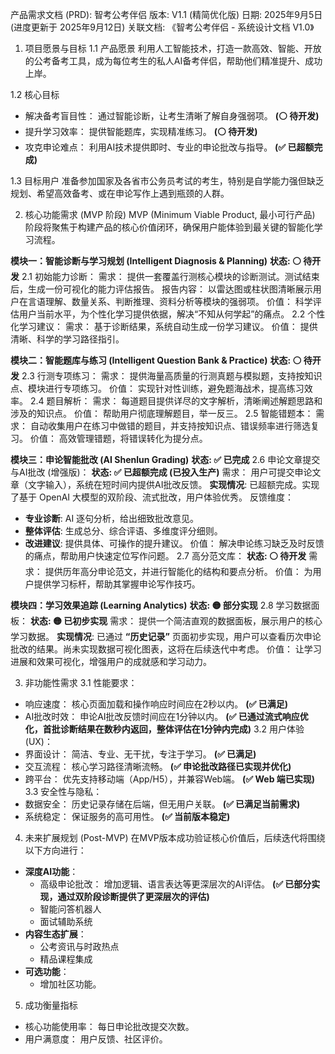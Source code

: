 产品需求文档 (PRD): 智考公考伴侣
版本: V1.1 (精简优化版)
日期: 2025年9月5日 (进度更新于 2025年9月12日)
关联文档: 《智考公考伴侣 - 系统设计文档 V1.0》

1. 项目愿景与目标
1.1 产品愿景
利用人工智能技术，打造一款高效、智能、开放的公考备考工具，成为每位考生的私人AI备考伴侣，帮助他们精准提升、成功上岸。

1.2 核心目标
- 解决备考盲目性： 通过智能诊断，让考生清晰了解自身强弱项。 **(⚪️ 待开发)**
- 提升学习效率： 提供智能题库，实现精准练习。 **(⚪️ 待开发)**
- 攻克申论难点： 利用AI技术提供即时、专业的申论批改与指导。 **(✅ 已超额完成)**

1.3 目标用户
准备参加国家及各省市公务员考试的考生，特别是自学能力强但缺乏规划、希望高效备考、或在申论写作上遇到瓶颈的人群。

2. 核心功能需求 (MVP 阶段)
MVP (Minimum Viable Product, 最小可行产品) 阶段将聚焦于构建产品的核心价值闭环，确保用户能体验到最关键的智能化学习流程。

**模块一：智能诊断与学习规划 (Intelligent Diagnosis & Planning)**
**状态: ⚪️ 待开发**
2.1 初始能力诊断：
需求： 提供一套覆盖行测核心模块的诊断测试。测试结束后，生成一份可视化的能力评估报告。
报告内容： 以雷达图或柱状图清晰展示用户在言语理解、数量关系、判断推理、资料分析等模块的强弱项。
价值： 科学评估用户当前水平，为个性化学习提供依据，解决“不知从何学起”的痛点。
2.2 个性化学习建议：
需求： 基于诊断结果，系统自动生成一份学习建议。
价值： 提供清晰、科学的学习路径指引。

**模块二：智能题库与练习 (Intelligent Question Bank & Practice)**
**状态: ⚪️ 待开发**
2.3 行测专项练习：
需求： 提供海量高质量的行测真题与模拟题，支持按知识点、模块进行专项练习。
价值： 实现针对性训练，避免题海战术，提高练习效率。
2.4 题目解析：
需求： 每道题目提供详尽的文字解析，清晰阐述解题思路和涉及的知识点。
价值： 帮助用户彻底理解题目，举一反三。
2.5 智能错题本：
需求： 自动收集用户在练习中做错的题目，并支持按知识点、错误频率进行筛选复习。
价值： 高效管理错题，将错误转化为提分点。

**模块三：申论智能批改 (AI Shenlun Grading)**
**状态: ✅ 已完成**
2.6 申论文章提交与AI批改 (增强版)：
**状态: ✅ 已超额完成 (已投入生产)**
需求： 用户可提交申论文章（文字输入），系统在短时间内提供AI批改反馈。
**实现情况**: 已超额完成。实现了基于 OpenAI 大模型的双阶段、流式批改，用户体验优秀。
反馈维度：
- **专业诊断**: AI 逐句分析，给出细致批改意见。
- **整体评估**: 生成总分、综合评语、多维度评分细则。
- **改进建议**: 提供具体、可操作的提升建议。
价值： 解决申论练习缺乏及时反馈的痛点，帮助用户快速定位写作问题。
2.7 高分范文库：
**状态: ⚪️ 待开发**
需求： 提供历年高分申论范文，并进行智能化的结构和要点分析。
价值： 为用户提供学习标杆，帮助其掌握申论写作技巧。

**模块四：学习效果追踪 (Learning Analytics)**
**状态: 🟡 部分实现**
2.8 学习数据面板：
**状态: 🟡 已初步实现**
需求： 提供一个简洁直观的数据面板，展示用户的核心学习数据。
**实现情况**: 已通过 **“历史记录”** 页面初步实现，用户可以查看历次申论批改的结果。尚未实现数据可视化图表，这将在后续迭代中考虑。
价值： 让学习进展和效果可视化，增强用户的成就感和学习动力。

3. 非功能性需求
3.1 性能要求：
- 响应速度： 核心页面加载和操作响应时间应在2秒以内。 **(✅ 已满足)**
- AI批改时效： 申论AI批改反馈时间应在1分钟以内。 **(✅ 已通过流式响应优化，首批诊断结果在数秒内返回，整体评估在1分钟内完成)**
3.2 用户体验 (UX)：
- 界面设计： 简洁、专业、无干扰，专注于学习。 **(✅ 已满足)**
- 交互流程： 核心学习路径清晰流畅。 **(✅ 申论批改路径已实现并优化)**
- 跨平台： 优先支持移动端（App/H5），并兼容Web端。 **(✅ Web 端已实现)**
3.3 安全性与隐私：
- 数据安全： 历史记录存储在后端，但无用户关联。 **(✅ 已满足当前需求)**
- 系统稳定： 保证服务的高可用性。 **(✅ 当前版本稳定)**

4. 未来扩展规划 (Post-MVP)
在MVP版本成功验证核心价值后，后续迭代将围绕以下方向进行：

- **深度AI功能**：
  - 高级申论批改： 增加逻辑、语言表达等更深层次的AI评估。 **(✅ 已部分实现，通过双阶段诊断提供了更深层次的评估)**
  - 智能问答机器人
  - 面试辅助系统
- **内容生态扩展**：
  - 公考资讯与时政热点
  - 精品课程集成
- **可选功能**：
  - 增加社区功能。

5. 成功衡量指标
- 核心功能使用率： 每日申论批改提交次数。
- 用户满意度： 用户反馈、社区评价。